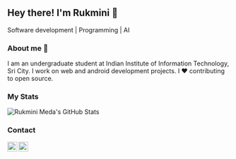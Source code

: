 ## Hey there! I'm Rukmini 👋

Software development | Programming | AI

### About me 👩

I am an undergraduate student at Indian Institute of Information Technology, Sri City. I work on web and android development projects. I ❤ contributing to open source.


<!--
**Rukmini-Meda/Rukmini-Meda** is a ✨ _special_ ✨ repository because its `README.md` (this file) appears on your GitHub profile.

Here are some ideas to get you started:

- 🔭 I’m currently working on a flutter project
-->




### My Stats

<img src="https://github-readme-stats.vercel.app/api?username=Rukmini-Meda&&show_icons=true&theme=radical&line_height=27&v=5" alt="Rukmini Meda's GitHub Stats" />


### Contact

<a href="https://www.linkedin.com/in/rukmini-meda-28042916a/">
  <img align="left" alt="Linkedin" width="22px" src="https://cdn.jsdelivr.net/npm/simple-icons@v3/icons/linkedin.svg" />
</a>
<a href="https://twitter.com/rukmini_meda">
  <img align="left" alt="Rukmini Meda| Twitter" width="22px" src="https://cdn.jsdelivr.net/npm/simple-icons@v3/icons/twitter.svg" />
</a>


